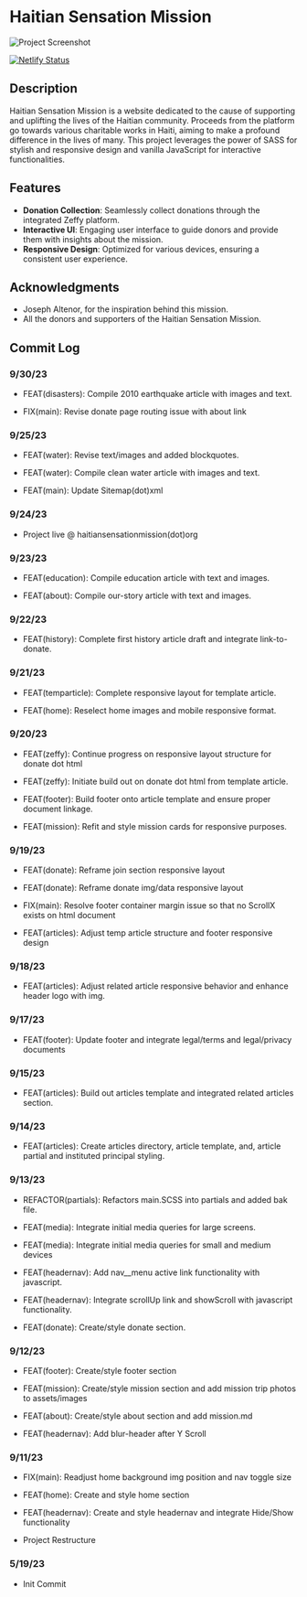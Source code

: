 # Haitian Sensation Mission

![Project Screenshot](path/dist/assets/images/hsmission__project-screenshot.png)

[![Netlify Status](https://api.netlify.com/api/v1/badges/18c1a6f1-aab2-4bd4-a549-5da430a227a6/deploy-status)](https://app.netlify.com/sites/hsmission/deploys)

## Description

Haitian Sensation Mission is a website dedicated to the cause of supporting and uplifting the lives of the Haitian community. Proceeds from the platform go towards various charitable works in Haiti, aiming to make a profound difference in the lives of many. This project leverages the power of SASS for stylish and responsive design and vanilla JavaScript for interactive functionalities.

## Features

- **Donation Collection**: Seamlessly collect donations through the integrated Zeffy platform.
- **Interactive UI**: Engaging user interface to guide donors and provide them with insights about the mission.
- **Responsive Design**: Optimized for various devices, ensuring a consistent user experience.

## Acknowledgments

- Joseph Altenor, for the inspiration behind this mission.
- All the donors and supporters of the Haitian Sensation Mission.

## Commit Log

### 9/30/23

- FEAT(disasters): Compile 2010 earthquake article with images and text.

- FIX(main): Revise donate page routing issue with about link

### 9/25/23

- FEAT(water): Revise text/images and added blockquotes.

- FEAT(water): Compile clean water article with images and text.

- FEAT(main): Update Sitemap(dot)xml

### 9/24/23

- Project live @ haitiansensationmission(dot)org

### 9/23/23

- FEAT(education): Compile education article with text and images.

- FEAT(about): Compile our-story article with text and images.

### 9/22/23

- FEAT(history): Complete first history article draft and integrate link-to-donate.

### 9/21/23

- FEAT(temparticle): Complete responsive layout for template article.

- FEAT(home): Reselect home images and mobile responsive format.

### 9/20/23

- FEAT(zeffy): Continue progress on responsive layout structure for donate dot html

- FEAT(zeffy): Initiate build out on donate dot html from template article.

- FEAT(footer): Build footer onto article template and ensure proper document linkage.

- FEAT(mission): Refit and style mission cards for responsive purposes.

### 9/19/23

- FEAT(donate): Reframe join section responsive layout

- FEAT(donate): Reframe donate img/data responsive layout

- FIX(main): Resolve footer container margin issue so that no ScrollX exists on html document

- FEAT(articles): Adjust temp article structure and footer responsive design

### 9/18/23

- FEAT(articles): Adjust related article responsive behavior and enhance header logo with img.

### 9/17/23

- FEAT(footer): Update footer and integrate legal/terms and legal/privacy documents

### 9/15/23

- FEAT(articles): Build out articles template and integrated related articles section.

### 9/14/23

- FEAT(articles): Create articles directory, article template, and, article partial and instituted principal styling.

### 9/13/23

- REFACTOR(partials): Refactors main.SCSS into partials and added bak file.

- FEAT(media): Integrate initial media queries for large screens.

- FEAT(media): Integrate initial media queries for small and medium devices

- FEAT(headernav): Add nav__menu active link functionality with javascript.

- FEAT(headernav): Integrate scrollUp link and showScroll with javascript functionality.

- FEAT(donate): Create/style donate section.

### 9/12/23

- FEAT(footer): Create/style footer section

- FEAT(mission): Create/style mission section and add mission trip photos to assets/images

- FEAT(about): Create/style about section and add mission.md

- FEAT(headernav): Add blur-header after Y Scroll

### 9/11/23

- FIX(main): Readjust home background img position and nav toggle size

- FEAT(home): Create and style home section

- FEAT(headernav): Create and style headernav and integrate Hide/Show functionality

- Project Restructure

### 5/19/23

- Init Commit
